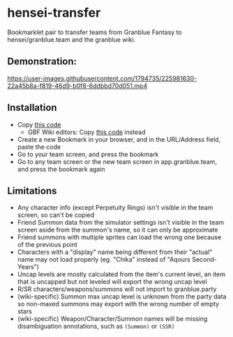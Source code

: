 # hensei-transfer

Bookmarklet pair to transfer teams from Granblue Fantasy to hensei/granblue.team
and the granblue wiki.

## Demonstration:

https://user-images.githubusercontent.com/1794735/225981630-22a45b8a-f819-46d9-b0f8-6ddbbd70d051.mp4

## Installation

- Copy
  [this code](https://raw.githubusercontent.com/Jessidhia/hensei-transfer/main/bookmarklets/aio.js)
  - GBF Wiki editors: Copy
    [this code](https://raw.githubusercontent.com/Jessidhia/hensei-transfer/main/bookmarklets/wiki.js)
    instead
- Create a new Bookmark in your browser, and in the URL/Address field, paste the
  code
- Go to your team screen, and press the bookmark
- Go to any team screen or the new team screen in app.granblue.team, and press
  the bookmark again

## Limitations

- Any character info (except Perpetuity Rings) isn't visible in the team screen,
  so can't be copied
- Friend Summon data from the simulator settings isn't visible in the team
  screen aside from the summon's name, so it can only be approximate
- Friend summons with multiple sprites can load the wrong one because of the
  previous point
- Characters with a "display" name being different from their "actual" name may
  not load properly (eg. "Chika" instead of "Aqours Second-Years")
- Uncap levels are mostly calculated from the item's current level, an item that
  is uncapped but not leveled will export the wrong uncap level
- R/SR characters/weapons/summons will not import to granblue.party
- (wiki-specific) Summon max uncap level is unknown from the party data so
  non-maxed summons may export with the wrong number of empty stars
- (wiki-specific) Weapon/Character/Summon names will be missing disambiguation
  annotations, such as `(Summon)` or `(SSR)`

